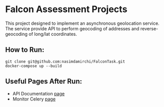 
# Falcon Assessment Projects
This project designed to implement an asynchronous geolocation service. The service provide API to perform geocoding of addresses and reverse-geocoding of long/lat coordinates.

## How to Run:  

    git clone git@github.com:nasimdamirchi/FalconTask.git
    docker-compose up --build

## Useful Pages After Run:  
+ API Documentation [page](http://localhost:8000/apidocs/)
+ Monitor Celery [page](http://localhost:5555)

